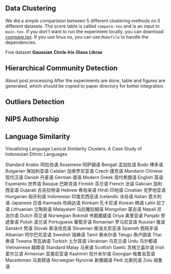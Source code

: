 

## Data Clustering
We did a simple comparision between 5 different clustering methods on 5 different datasets. 
The score table is called `compare.tex` and is an input to `main.tex`. If you don't want to run the experiment locally,
you can download [compare.tex](http://data-visualization.leidenschaft.cn/research/info-clustering/code/utility/compare.tex).
If you use linux os, you can use `Makefile` to handle the dependencies.

Five dataset
**Gaussian** **Circle** **Iris** **Glass** **Libras**

## Hierarchical Community Detection

About post processing
After the experiments are done, table and figures are generated, which should
be copied to paper directory for better integration.

## Outliers Detection

## NIPS Authorship

## Language Similarity
Visualizing Language Lexical Similarity Clusters: A Case Study of Indonesian Ethnic Languages

Standard Arabic 阿拉伯语
Assamese 阿萨姆语
Bengali 孟加拉语
Bodo 博多语
Bulgarian 保加利亚语
Catalan 加泰罗尼亚语
Czech 捷克语
Mandarin Chinese 现代汉语
Danish 丹麦语
German 德语
Modern Greek 现代希腊语
English 英语
Esperanto 世界语
Basque 巴斯克语
Finnish 芬兰语
French 法语
Galician 加利西亚语
Gujarati 古吉拉特语
Hebrew 希伯来语
Hindi 印地语
Croatian 克罗地亚语
Hungarian 匈牙利语
Indonesian 印度尼西亚语
Icelandic 冰岛语
Italian 意大利语
Japanese 日语
Kannada 坎纳达语
Konkani 孔卡尼语
Korean 韩语
Latin 拉丁语
Lithuanian 立陶宛语
Malayalam 马拉雅拉姆语
Mongolian 蒙古语
Nepali 尼泊尔语
Dutch 荷兰语
Norwegian Bokmål 书面挪威语
Oriya 奥里亚语
Panjabi 旁遮普语
Polish 波兰语
Portuguese 葡萄牙语
Romanian 罗马尼亚语
Russian 俄语
Sanskrit 梵语
Slovak 斯洛伐克语
Slovenian 斯洛文尼亚语
Spanish 西班牙语
Albanian 阿尔巴尼亚语
Swedish 瑞典语
Tamil 泰米尔语
Telugu 泰卢固语
Thai 泰语
Tswana 茨瓦纳语
Turkish 土尔其语
Ukrainian 乌克兰语
Urdu 乌尔都语
Vietnamese 越南语
Standard Malay 马来语
Scottish Gaelic 苏格兰盖尔语
Irish 爱尔兰语
Armenian 亚美尼亚语
Kashmiri 克什米尔语
Georgian 格鲁吉亚语
Macedonian 马其顿语
Norwegian Nynorsk 新挪威语
Pedi 北索托语
Zulu 祖鲁语

